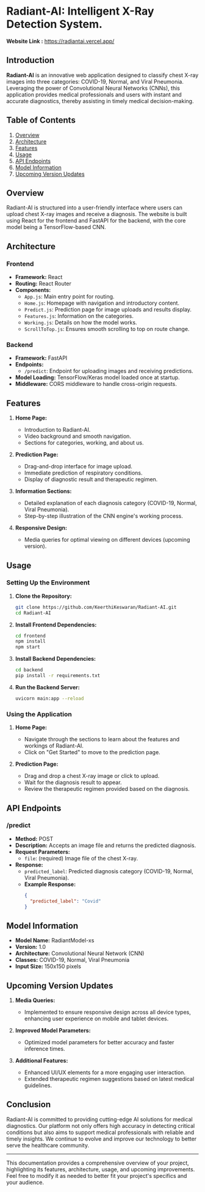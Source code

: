 # Radiant-AI: Intelligent X-Ray Detection System.

**Website Link :** https://radiantai.vercel.app/ 

## Introduction

**Radiant-AI** is an innovative web application designed to classify chest X-ray images into three categories: COVID-19, Normal, and Viral Pneumonia. Leveraging the power of Convolutional Neural Networks (CNNs), this application provides medical professionals and users with instant and accurate diagnostics, thereby assisting in timely medical decision-making.

## Table of Contents

1. [Overview](#overview)
2. [Architecture](#architecture)
3. [Features](#features)
4. [Usage](#usage)
5. [API Endpoints](#api-endpoints)
6. [Model Information](#model-information)
7. [Upcoming Version Updates](#upcoming-version-updates)

## Overview

Radiant-AI is structured into a user-friendly interface where users can upload chest X-ray images and receive a diagnosis. The website is built using React for the frontend and FastAPI for the backend, with the core model being a TensorFlow-based CNN.

## Architecture

### Frontend

- **Framework:** React
- **Routing:** React Router
- **Components:**
  - `App.js`: Main entry point for routing.
  - `Home.js`: Homepage with navigation and introductory content.
  - `Predict.js`: Prediction page for image uploads and results display.
  - `Features.js`: Information on the categories.
  - `Working.js`: Details on how the model works.
  - `ScrollToTop.js`: Ensures smooth scrolling to top on route change.

### Backend

- **Framework:** FastAPI
- **Endpoints:**
  - `/predict`: Endpoint for uploading images and receiving predictions.
- **Model Loading:** TensorFlow/Keras model loaded once at startup.
- **Middleware:** CORS middleware to handle cross-origin requests.

## Features

1. **Home Page:**
   - Introduction to Radiant-AI.
   - Video background and smooth navigation.
   - Sections for categories, working, and about us.

2. **Prediction Page:**
   - Drag-and-drop interface for image upload.
   - Immediate prediction of respiratory conditions.
   - Display of diagnostic result and therapeutic regimen.

3. **Information Sections:**
   - Detailed explanation of each diagnosis category (COVID-19, Normal, Viral Pneumonia).
   - Step-by-step illustration of the CNN engine's working process.

4. **Responsive Design:**
   - Media queries for optimal viewing on different devices (upcoming version).

## Usage

### Setting Up the Environment

1. **Clone the Repository:**
   ```bash
   git clone https://github.com/KeerthiKeswaran/Radiant-AI.git
   cd Radiant-AI
   ```

2. **Install Frontend Dependencies:**
   ```bash
   cd frontend
   npm install
   npm start
   ```

3. **Install Backend Dependencies:**
   ```bash
   cd backend
   pip install -r requirements.txt
   ```

4. **Run the Backend Server:**
   ```bash
   uvicorn main:app --reload
   ```

### Using the Application

1. **Home Page:**
   - Navigate through the sections to learn about the features and workings of Radiant-AI.
   - Click on "Get Started" to move to the prediction page.

2. **Prediction Page:**
   - Drag and drop a chest X-ray image or click to upload.
   - Wait for the diagnosis result to appear.
   - Review the therapeutic regimen provided based on the diagnosis.

## API Endpoints

### /predict

- **Method:** POST
- **Description:** Accepts an image file and returns the predicted diagnosis.
- **Request Parameters:**
  - `file`: (required) Image file of the chest X-ray.
- **Response:**
  - `predicted_label`: Predicted diagnosis category (COVID-19, Normal, Viral Pneumonia).
  - **Example Response:**
    ```json
    {
      "predicted_label": "Covid"
    }
    ```

## Model Information

- **Model Name:** RadiantModel-xs
- **Version:** 1.0
- **Architecture:** Convolutional Neural Network (CNN)
- **Classes:** COVID-19, Normal, Viral Pneumonia
- **Input Size:** 150x150 pixels

## Upcoming Version Updates

1. **Media Queries:**
   - Implemented to ensure responsive design across all device types, enhancing user experience on mobile and tablet devices.

2. **Improved Model Parameters:**
   - Optimized model parameters for better accuracy and faster inference times.

3. **Additional Features:**
   - Enhanced UI/UX elements for a more engaging user interaction.
   - Extended therapeutic regimen suggestions based on latest medical guidelines.

## Conclusion

Radiant-AI is committed to providing cutting-edge AI solutions for medical diagnostics. Our platform not only offers high accuracy in detecting critical conditions but also aims to support medical professionals with reliable and timely insights. We continue to evolve and improve our technology to better serve the healthcare community.

---

This documentation provides a comprehensive overview of your project, highlighting its features, architecture, usage, and upcoming improvements. Feel free to modify it as needed to better fit your project's specifics and your audience.
